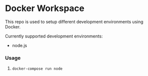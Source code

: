 # Docker Workspace

This repo is used to setup different development environments using Docker.

Currently supported development environments:
* node.js

### Usage
1. `docker-compose run node`